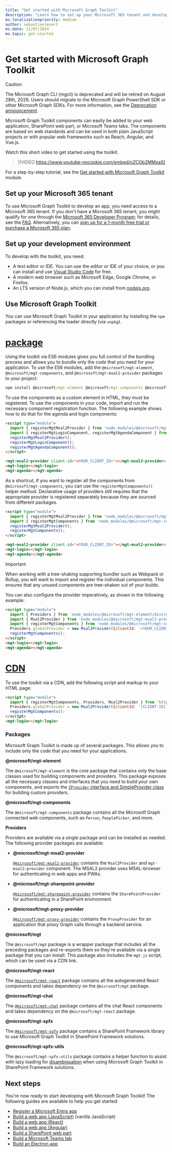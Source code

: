 ```yaml
---
title: "Get started with Microsoft Graph Toolkit"
description: "Learn how to set up your Microsoft 365 tenant and development environment to use Microsoft Graph Toolkit. Install npm packages for components and providers."
ms.localizationpriority: medium
author: sebastienlevert
ms.date: 11/07/2024
ms.topic: get-started
---
```


# Get started with Microsoft Graph Toolkit

> [!CAUTION]
> The Microsoft Graph CLI (mgcli) is deprecated and will be retired on August 28th, 2026. Users should migrate to the Microsoft Graph PowerShell SDK or other Microsoft Graph SDKs. For more information, see the [Deprecation announcement](https://devblogs.microsoft.com/microsoft365dev/microsoft-graph-cli-retirement/).

Microsoft Graph Toolkit components can easily be added to your web application, SharePoint web part, or Microsoft Teams tabs. The components are based on web standards and can be used in both plain JavaScript projects or with popular web frameworks such as Reach, Angular, and Vue.js.

Watch this short video to get started using the toolkit.

> [!VIDEO https://www.youtube-nocookie.com/embed/oZCGb2MMxa0]

For a step-by-step tutorial, see the [Get started with Microsoft Graph Toolkit](/training/modules/msgraph-toolkit-intro/) module.

## Set up your Microsoft 365 tenant

To use Microsoft Graph Toolkit to develop an app, you need access to a Microsoft 365 tenant. If you don't have a Microsoft 365 tenant, you might qualify for one through the [Microsoft 365 Developer Program](https://developer.microsoft.com/microsoft-365/dev-program); for details, see the [FAQ](/office/developer-program/microsoft-365-developer-program-faq#who-qualifies-for-a-microsoft-365-e5-developer-subscription-). Alternatively, you can [sign up for a 1-month free trial or purchase a Microsoft 365 plan](https://www.microsoft.com/en-us/microsoft-365/try).

## Set up your development environment

To develop with the toolkit, you need:

- A text editor or IDE. You can use the editor or IDE of your choice, or you can install and use [Visual Studio Code](https://code.visualstudio.com/download) for free.
- A modern web browser such as Microsoft Edge, Google Chrome, or Firefox.
- An LTS version of Node.js, which you can install from [nodejs.org](https://nodejs.org).

## Use Microsoft Graph Toolkit

You can use Microsoft Graph Toolkit in your application by installing the `npm` packages or referencing the loader directly (via `unpkg`).

# [package](#tab/package)

Using the toolkit via ES6 modules gives you full control of the bundling process and allows you to bundle only the code that you need for your application. To use the ES6 modules, add the `@microsoft/mgt-element`, `@microsoft/mgt-components`, and `@microsoft/mgt-msal2-provider` packages to your project:

```cmd
npm install @microsoft/mgt-element @microsoft/mgt-components @microsoft/mgt-msal2-provider
```

To use the components as a custom element in HTML, they must be registered. To use the components in your code, import and run the necessary component registration function. The following example shows how to do that for the agenda and login components:

```html
<script type="module">
  import { registerMgtMsal2Provider } from 'node_modules/@microsoft/mgt-msal2-provider/dist/es6/index.js';
  import { registerMgtLoginComponent, registerMgtAgendaComponent } from 'node_modules/@microsoft/mgt-components/dist/es6/index.js';
  registerMgtMsal2Provider();
  registerMgtLoginComponent();
  registerMgtAgendaComponent();
</script>

<mgt-msal2-provider client-id="<YOUR_CLIENT_ID>"></mgt-msal2-provider>
<mgt-login></mgt-login>
<mgt-agenda></mgt-agenda>
```

As a shortcut, if you want to register all the components from `@microsoft/mgt-components`, you can use the `registerMgtComponents()` helper method. Declarative usage of providers still requires that the appropriate provider is registered separately because they are sourced from different packages. 

```html
<script type="module">
  import { registerMgtMsal2Provider } from 'node_modules/@microsoft/mgt-msal2-provider/dist/es6/index.js';
  import { registerMgtComponents } from 'node_modules/@microsoft/mgt-components/dist/es6/index.js';
  registerMgtMsal2Provider();
  registerMgtComponents();
</script>

<mgt-msal2-provider client-id="<YOUR_CLIENT_ID>"></mgt-msal2-provider>
<mgt-login></mgt-login>
<mgt-agenda></mgt-agenda>
```

> [!IMPORTANT]
> When working with a tree-shaking supporting bundler such as Webpack or Rollup, you will want to import and register the individual components. This ensures that any unused components are tree-shaken out of your builds.

You can also configure the provider imperatively, as shown in the following example:

```html
<script type="module">
  import { Providers } from 'node_modules/@microsoft/mgt-element/dist/es6/index.js';
  import { Msal2Provider } from 'node_modules/@microsoft/mgt-msal2-provider/dist/es6/index.js';
  import { registerMgtComponents } from 'node_modules/@microsoft/mgt-components/dist/es6/index.js';
  Providers.globalProvider = new Msal2Provider({clientId: '<YOUR_CLIENT_ID>'});
  registerMgtComponents();
</script>
<mgt-login></mgt-login>
<mgt-agenda></mgt-agenda>
```

# [CDN](#tab/html)

To use the toolkit via a CDN, add the following script and markup to your HTML page:

```html
<script type="module">
  import { registerMgtComponents, Providers, Msal2Provider } from 'https://unpkg.com/@microsoft/mgt@4';
  Providers.globalProvider = new Msal2Provider({clientId: '[CLIENT-ID]'});
  registerMgtComponents();
</script>
<mgt-login></mgt-login>
```

### Packages

Microsoft Graph Toolkit is made up of several packages. This allows you to include only the code that you need for your applications.

<b>@microsoft/mgt-element</b>

The `@microsoft/mgt-element` is the core package that contains only the base classes used for building components and providers. This package exposes all the necessary classes and interfaces that you need to build your own components, and exports the [`IProvider` interface and SimpleProvider class](../providers/custom.md) for building custom providers.

<b>@microsoft/mgt-components</b>

The `@microsoft/mgt-components` package contains all the Microsoft Graph connected web components, such as `Person`, `PeoplePicker`, and more.

**Providers**

Providers are available via a single package and can be installed as needed. The following provider packages are available:

- <b>@microsoft/mgt-msal2-provider</b>

  <code>[@microsoft/mgt-msal2-provider](../providers/msal2.md)</code> contains the `Msal2Provider` and `mgt-msal2-provider` component. The MSAL2 provider uses MSAL-browser for authenticating in web apps and PWAs.

- <b>@microsoft/mgt-sharepoint-provider</b>

  <code>[@microsoft/mgt-sharepoint-provider](../providers/sharepoint.md)</code> contains the `SharePointProvider` for authenticating in a SharePoint environment.

- <b>@microsoft/mgt-proxy-provider</b>

  <code>[@microsoft/mgt-proxy-provider](../providers/proxy.md)</code> contains the `ProxyProvider` for an application that proxy Graph calls through a backend service.

<b>@microsoft/mgt</b>

The `@microsoft/mgt` package is a wrapper package that includes all the preceding packages and re-exports them so they're available via a single package that you can install. This package also includes the `mgt.js` script, which can be used via a CDN link.

<b>@microsoft/mgt-react</b>

The <code>[@microsoft/mgt-react](./mgt-react.md)</code> package contains all the autogenerated React components and takes dependency on the `@microsoft/mgt` package.

<b>@microsoft/mgt-chat</b>

The <code>[@microsoft/mgt-chat](./mgt-react.md)</code> package contains all the chat React components and takes dependency on the `@microsoft/mgt-react` package.

<b>@microsoft/mgt-spfx</b>

The <code>[@microsoft/mgt-spfx](./mgt-spfx.md)</code> package contains a SharePoint Framework library to use Microsoft Graph Toolkit in SharePoint Framework solutions.

<b>@microsoft/mgt-spfx-utils</b>

The <code>@microsoft/mgt-spfx-utils</code> package contains a helper function to assist with lazy loading for [disambiguation](../customize-components/disambiguation.md#usage-in-sharepoint-framework-web-parts-with-react) when using Microsoft Graph Toolkit in SharePoint Framework solutions.

## Next steps

You're now ready to start developing with Microsoft Graph Toolkit! The following guides are available to help you get started:

- [Register a Microsoft Entra app](./add-aad-app-registration.md)
- [Build a web app (JavaScript)](./build-a-web-app.md) (vanilla JavaScript)
- [Build a web app (React)](./use-toolkit-with-react.md)
- [Build a web app (Angular)](./use-toolkit-with-angular.md)
- [Build a SharePoint web part](./build-a-sharepoint-web-part.md)
- [Build a Microsoft Teams tab](./build-a-microsoft-teams-tab.md)
- [Build an Electron app](./build-an-electron-app.md)

